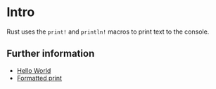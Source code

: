 # Intro

Rust uses the `print!` and `println!` macros to print text to the console.

## Further information

- [Hello World](https://doc.rust-lang.org/rust-by-example/hello.html)
- [Formatted print](https://doc.rust-lang.org/rust-by-example/hello/print.html)